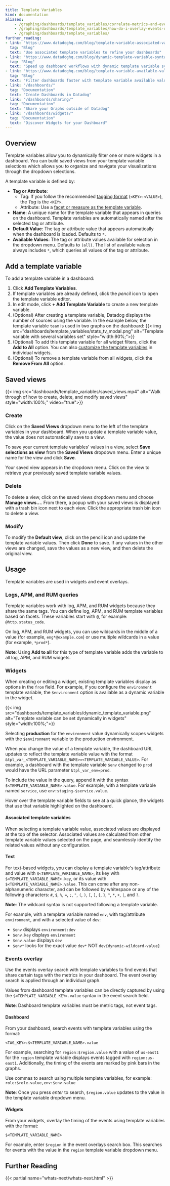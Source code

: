 ```yaml
---
title: Template Variables
kind: documentation
aliases:
    - /graphing/dashboards/template_variables/correlate-metrics-and-events-using-dashboard-template-variables
    - /graphing/dashboards/template_variables/how-do-i-overlay-events-onto-my-dashboards
    - /graphing/dashboards/template_variables/
further_reading:
- link: "https://www.datadoghq.com/blog/template-variable-associated-values/"
  tag: "Blog"
  text: "Use associated template variables to refine your dashboards"
- link: "https://www.datadoghq.com/blog/dynamic-template-variable-syntax-dashboards/"
  tag: "Blog"
  text: "Speed up dashboard workflows with dynamic template variable syntax"
- link: "https://www.datadoghq.com/blog/template-variable-available-values/"
  tag: "Blog"
  text: "Filter dashboards faster with template variable available values"
- link: "/dashboards/"
  tag: "Documentation"
  text: "Create Dashboards in Datadog"
- link: "/dashboards/sharing/"
  tag: "Documentation"
  text: "Share your Graphs outside of Datadog"
- link: "/dashboards/widgets/"
  tag: "Documentation"
  text: "Discover Widgets for your Dashboard"
---
```


## Overview

Template variables allow you to dynamically filter one or more widgets in a dashboard. You can build saved views from your template variable selections which allows you to organize and navigate your visualizations through the dropdown selections. 

A template variable is defined by:

* **Tag or Attribute**:
    * Tag: If you follow the recommended [tagging format][1] (`<KEY>:<VALUE>`), the *Tag* is the `<KEY>`.
    * Attribute: Use a [facet or measure as the template variable](#logs-apm-and-rum-queries).
* **Name**: A unique name for the template variable that appears in queries on the dashboard. Template variables are automatically named after the selected tag or attribute.
* **Default Value**: The tag or attribute value that appears automatically when the dashboard is loaded. Defaults to `*`.
* **Available Values**: The tag or attribute values available for selection in the dropdown menu. Defaults to `(all)`. The list of available values always includes `*`, which queries all values of the tag or attribute.

## Add a template variable

To add a template variable in a dashboard:
1. Click **Add Template Variables**. 
1. If template variables are already defined, click the *pencil* icon to open the template variable editor. 
1. In edit mode, click **+ Add Template Variable** to create a new template variable.
1. (Optional) After creating a template variable, Datadog displays the number of sources using the variable. In the example below, the template variable `team` is used in two graphs on the dashboard:
{{< img src="dashboards/template_variables/stats_tv_modal.png" alt="Template variable with several variables set" style="width:90%;">}}
1. (Optional) To add this template variable for all widget filters, click the **Add to All** option. You can also [customize the template variables](#usage) in individual widgets.
1. (Optional) To remove a template variable from all widgets, click the **Remove From All** option.

## Saved views

{{< img src="dashboards/template_variables/saved_views.mp4" alt="Walk through of how to create, delete, and modify saved views" style="width:100%;" video="true">}}

### Create

Click on the **Saved Views** dropdown menu to the left of the template variables in your dashboard. When you update a template variable value, the value does not automatically save to a view.

To save your current template variables' values in a view, select **Save selections as view** from the **Saved Views** dropdown menu. Enter a unique name for the view and click **Save**. 

Your saved view appears in the dropdown menu. Click on the view to retrieve your previously saved template variable values.

### Delete

To delete a view, click on the saved views dropdown menu and choose **Manage views...**. From there, a popup with your saved views is displayed with a trash bin icon next to each view. Click the appropriate trash bin icon to delete a view.

### Modify

To modify the **Default view**, click on the pencil icon and update the template variable values. Then click **Done** to save. If any values in the other views are changed, save the values as a new view, and then delete the original view.

## Usage

Template variables are used in widgets and event overlays. 

### Logs, APM, and RUM queries

Template variables work with log, APM, and RUM widgets because they share the same tags. You can define log, APM, and RUM template variables based on facets. These variables start with `@`, for example: `@http.status_code`.

On log, APM, and RUM widgets, you can use wildcards in the middle of a value (for example, `eng*@example.com`) or use multiple wildcards in a value (for example, `*prod*`).

**Note**: Using **Add to all** for this type of template variable adds the variable to all log, APM, and RUM widgets.

### Widgets

When creating or editing a widget, existing template variables display as options in the `from` field. For example, if you configure the `environment` template variable, the `$environment` option is available as a dynamic variable in the widget. 

{{< img src="dashboards/template_variables/dynamic_template_variable.png" alt="Template variable can be set dynamically in widgets" style="width:100%;">}}

Selecting **production** for the `environment` value dynamically scopes widgets with the `$environment` variable to the production environment.

When you change the value of a template variable, the dashboard URL updates to reflect the template variable value with the format `&tpl_var_<TEMPLATE_VARIABLE_NAME>=<TEMPLATE_VARIABLE_VALUE>`. For example, a dashboard with the template variable `$env` changed to `prod` would have the URL parameter `&tpl_var_env=prod`.

To include the value in the query, append it with the syntax `$<TEMPLATE_VARIABLE_NAME>.value`. For example, with a template variable named `service`, use `env:staging-$service.value`.

Hover over the template variable fields to see at a quick glance, the widgets that use that variable highlighted on the dashboard.

#### Associated template variables

When selecting a template variable value, associated values are displayed at the top of the selector. Associated values are calculated from other template variable values selected on the page, and seamlessly identify the related values without any configuration.

#### Text

For text-based widgets, you can display a template variable's tag/attribute and value with `$<TEMPLATE_VARIABLE_NAME>`, its key with `$<TEMPLATE_VARIABLE_NAME>.key`, or its value with `$<TEMPLATE_VARIABLE_NAME>.value`. This can come after any non-alphanumeric character, and can be followed by whitespace or any of the following characters: `#`, `$`, `%`, `=`, `;`, `"`, `(`, `)`, `[`, `]`, `{`, `}`, `^`, `*`, `+`, `|`, and `?`.

**Note**: The wildcard syntax is not supported following a template variable.

For example, with a template variable named `env`, with tag/attribute `environment`, and with a selected value of `dev`:
* `$env` displays `environment:dev`
* `$env.key` displays `environment`
* `$env.value` displays `dev`
* `$env*` looks for the exact value `dev*` NOT `dev{dynamic-wildcard-value}`

### Events overlay

Use the events overlay search with template variables to find events that share certain tags with the metrics in your dashboard. The event overlay search is applied through an individual graph.

Values from dashboard template variables can be directly captured by using the `$<TEMPLATE_VARIABLE_KEY>.value` syntax in the event search field.

**Note**: Dashboard template variables must be metric tags, not event tags.

#### Dashboard

From your dashboard, search events with template variables using the format:

```text
<TAG_KEY>:$<TEMPLATE_VARIABLE_NAME>.value
```

For example, searching for `region:$region.value` with a value of `us-east1` for the `region` template variable displays events tagged with `region:us-east1`. Additionally, the timing of the events are marked by pink bars in the graphs.

Use commas to search using multiple template variables, for example: `role:$role.value,env:$env.value`

**Note**: Once you press *enter* to search, `$region.value` updates to the value in the template variable dropdown menu.

#### Widgets

From your widgets, overlay the timing of the events using template variables with the format:

```text
$<TEMPLATE_VARIABLE_NAME>
```

For example, enter `$region` in the event overlays search box. This searches for events with the value in the `region` template variable dropdown menu.

## Further Reading

{{< partial name="whats-next/whats-next.html" >}}

[1]: /getting_started/tagging/#define-tags
[2]: /logs/explorer/facets/
[3]: /real_user_monitoring/explorer/?tab=facets#setup-facets-measures
